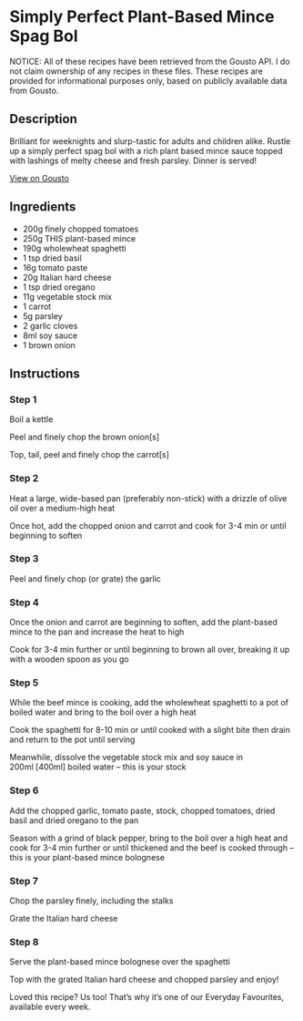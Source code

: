 # Simply Perfect Plant-Based Mince Spag Bol

NOTICE: All of these recipes have been retrieved from the Gousto API. I do not claim ownership of any recipes in these files. These recipes are provided for informational purposes only, based on publicly available data from Gousto.

## Description

Brilliant for weeknights and slurp-tastic for adults and children alike. Rustle up a simply perfect spag bol with a rich plant based mince sauce topped with lashings of melty cheese and fresh parsley. Dinner is served!

[View on Gousto](https://www.gousto.co.uk/recipes/cookbook/simply-perfect-plant-based-mince-spag-bol)

## Ingredients

- 200g finely chopped tomatoes
- 250g THIS plant-based mince
- 190g wholewheat spaghetti
- 1 tsp dried basil
- 16g tomato paste
- 20g Italian hard cheese
- 1 tsp dried oregano
- 11g vegetable stock mix
- 1 carrot
- 5g parsley
- 2 garlic cloves
- 8ml soy sauce
- 1 brown onion

## Instructions


### Step 1

Boil a kettle

Peel and finely chop the brown onion<span class="text-danger">[s]</span>

Top, tail, peel and finely chop the carrot<span class="text-danger">[s]</span>


### Step 2

Heat a large, wide-based pan (preferably non-stick) with a drizzle of olive oil over a medium-high heat

Once hot, add the chopped onion and carrot and cook for 3-4 min or until beginning to soften


### Step 3

Peel and finely chop (or grate) the garlic


### Step 4

Once the onion and carrot are beginning to soften, add the plant-based mince to the pan and increase the heat to high

Cook for 3-4 min further or until beginning to brown all over, breaking it up with a wooden spoon as you go


### Step 5

While the beef mince is cooking, add the wholewheat spaghetti to a pot of boiled water  and bring to the boil over a high heat

Cook the spaghetti for 8-10 min or until cooked with a slight bite then drain and return to the pot until serving

Meanwhile, dissolve the vegetable stock mix and soy sauce in 200ml <span class="text-danger">[400ml] </span>boiled water – this is your stock


### Step 6

Add the chopped garlic, tomato paste, stock, chopped tomatoes, dried basil and dried oregano to the pan

Season with a grind of black pepper, bring to the boil over a high heat and cook for 3-4 min further or until thickened and the beef is cooked through – this is your plant-based mince bolognese


### Step 7

Chop the parsley finely, including the stalks

Grate the Italian hard cheese

### Step 8

Serve the plant-based mince bolognese over the spaghetti

Top with the grated Italian hard cheese and chopped parsley and enjoy!

<span class="text-danger">Loved this recipe? Us too! That’s why it’s one of our Everyday Favourites, available every week.</span>

